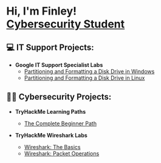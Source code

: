 <h1>Hi, I'm Finley! <br/><a href="https://www.linkedin.com/in/finleyklee/">Cybersecurity Student</a> 

  <h2>💻 IT Support Projects:</h2>

- <b>Google IT Support Specialist Labs</b>
  - [Partitioning and Formatting a Disk Drive in Windows](https://github.com/Finley-Klee/Partitioning-and-Formatting-a-Disk-Drive-in-Windows)
  - [Partitioning and Formatting a Disk Drive in Linux](https://github.com/Finley-Klee/Partitioning-and-Formatting-a-Disk-Drive-in-Linux)
 
<h2>👨‍💻 Cybersecurity Projects:</h2>

- <b>TryHackMe Learning Paths</b>
  - [The Complete Beginner Path](https://github.com/Finley-Klee/TryHackMe-Complete-Beginner-Pathway)

- <b>TryHackMe Wireshark Labs</b>
  - [Wireshark: The Basics](https://github.com/Finley-Klee/Wireshark-The-Basics)
  - [Wireshark: Packet Operations](https://github.com/Finley-Klee/Wireshark-Packet-Operations)
